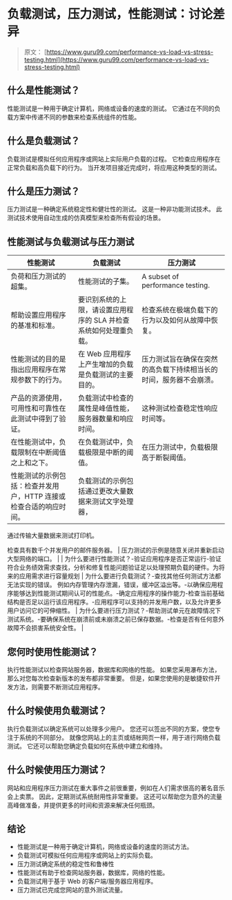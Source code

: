 # 负载测试，压力测试，性能测试：讨论差异

> 原文： [https://www.guru99.com/performance-vs-load-vs-stress-testing.html](https://www.guru99.com/performance-vs-load-vs-stress-testing.html)

## 什么是性能测试？

性能测试是一种用于确定计算机，网络或设备的速度的测试。 它通过在不同的负载方案中传递不同的参数来检查系统组件的性能。

## 什么是负载测试？

负载测试是模拟任何应用程序或网站上实际用户负载的过程。 它检查应用程序在正常负载和高负载下的行为。 当开发项目接近完成时，将应用这种类型的测试。

## 什么是压力测试？

压力测试是一种确定系统稳定性和健壮性的测试。 这是一种非功能测试技术。 此测试技术使用自动生成的仿真模型来检查所有假设的场景。

## 性能测试与负载测试与压力测试

| **性能测试** | **负载测试** | **压力测试** |
| --- | --- | --- |
| 负荷和压力测试的超集。 | 性能测试的子集。 | A subset of performance testing. |
| 帮助设置应用程序的基准和标准。 | 要识别系统的上限，请设置应用程序的 SLA 并检查系统如何处理重负载。 | 检查系统在极端负载下的行为以及如何从故障中恢复。 |
| 性能测试的目的是指出应用程序在常规参数下的行为。 | 在 Web 应用程序上产生增加的负载是负载测试的主要目的。 | 压力测试旨在确保在突然的高负载下持续相当长的时间，服务器不会崩溃。 |
| 产品的资源使用，可用性和可靠性在此测试中得到了验证。 | 负载测试中检查的属性是峰值性能，服务器数量和响应时间。 | 这种测试检查稳定性响应时间等。 |
| 在性能测试中，负载限制在中断阈值之上和之下。 | 在负载测试中，负载极限是中断的阈值。 | 在压力测试中，负载极限高于断裂阈值。 |
| 性能测试的示例包括：检查并发用户，HTTP 连接或检查合适的响应时间。 | 负载测试的示例包括通过更改大量数据来测试文字处理器，

通过传输大量数据来测试打印机。

检查具有数千个并发用户的邮件服务器。 | 压力测试的示例是随意关闭并重新启动大型网络的端口。 |
| 为什么要进行性能测试？-验证应用程序是否正常运行-验证符合业务绩效需求查找，分析和修复性能问题验证足以处理预期负载的硬件。为将来的应用需求进行容量规划 | 为什么要进行负载测试？-查找其他任何测试方法都无法实现的错误。 例如内存管理内存泄漏，错误，缓冲区溢出等。-以确保应用程序能够达到性能测试期间认可的性能点。-确定应用程序的操作能力-检查当前基础结构是否足以运行该应用程序。-应用程序可以支持的并发用户数，以及允许更多用户访问它的可伸缩性。 | 为什么要进行压力测试？-帮助测试单元在故障情况下测试系统。-要确保系统在崩溃前或未崩溃之前已保存数据。-检查是否有任何意外故障不会损害系统安全性。 |

## 您何时使用性能测试？

执行性能测试以检查网站服务器，数据库和网络的性能。 如果您采用瀑布方法，那么对您每次检查新版本的发布都非常重要。 但是，如果您使用的是敏捷软件开发方法，则需要不断测试应用程序。

## 什么时候使用负载测试？

执行负载测试以确定系统可以处理多少用户。 您还可以签出不同的方案，使您专注于系统的不同部分。 就像您网站上的主页或结帐网页一样，用于进行网络负载测试。 它还可以帮助您确定负载如何在系统中建立和维持。

## 什么时候使用压力测试？

网站和应用程序压力测试在重大事件之前很重要，例如在人们需求很高的著名音乐会上卖票。 因此，定期测试系统耐用性非常重要。 这还可以帮助您为意外的流量高峰做准备，并提供更多的时间和资源来解决任何瓶颈。

## 结论

*   性能测试是一种用于确定计算机，网络或设备的速度的测试方法。
*   负载测试可模拟任何应用程序或网站上的实际负载。
*   压力测试确定系统的稳定性和鲁棒性
*   性能测试有助于检查网站服务器，数据库，网络的性能。
*   负载测试用于基于 Web 的客户端/服务器应用程序。
*   压力测试已完成您网站的意外测试流量。
